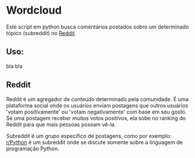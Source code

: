 # Wordcloud
Este script em python busca comentários postados sobre um determinado tópico (subreddit) no [Reddit](https://www.reddit.com/).

## Uso:

bla bla


## Reddit
Reddit é um agregador de conteúdo determinado pela comunidade. É uma plataforma social onde os usuários enviam postagens que outros usuários 'votam positivamente' ou 'votam negativamente' com base em seu gosto. Se uma postagem receber muitos votos positivos, ela sobe no ranking do Reddit para que mais pessoas possam vê-la.

Subreddit é um grupo específico de postagens, como por exemplo: [r/Python](https://www.reddit.com/r/Python/) é um subreddit onde se discute somente sobre a linguagem de programação Python.
